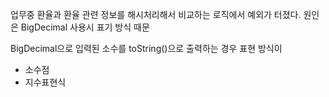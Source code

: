업무중 환율과 환율 관련 정보를 해시처리해서 비교하는 로직에서 예외가 터졌다.
원인은 BigDecimal 사용시 표기 방식 때문

BigDecimal으로 입력된 소수를 toString()으로 출력하는 경우 표현 방식이
- 소수점
- 지수표현식